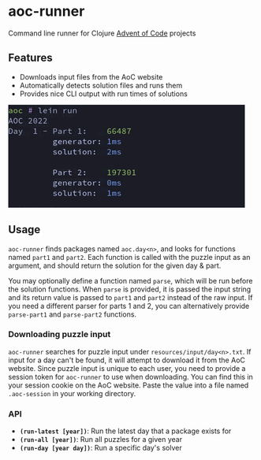 # aoc-runner

Command line runner for Clojure [Advent of Code](https://adventofcode.com/)
projects

## Features

* Downloads input files from the AoC website
* Automatically detects solution files and runs them
* Provides nice CLI output with run times of solutions

![CLI Screenshot](/screenshot.png?raw=true "CLI Screenshot")

## Usage

`aoc-runner` finds packages named `aoc.day<n>`, and looks for functions named
`part1` and `part2`. Each function is called with the puzzle input as an
argument, and should return the solution for the given day & part.

You may optionally define a function named `parse`, which will be run before
the solution functions. When `parse` is provided, it is passed the input string
and its return value is passed to `part1` and `part2` instead of the raw input.
If you need a different parser for parts 1 and 2, you can alternatively provide
`parse-part1` and `parse-part2` functions.

### Downloading puzzle input

`aoc-runner` searches for puzzle input under `resources/input/day<n>.txt`. If
input for a day can't be found, it will attempt to download it from the AoC
website. Since puzzle input is unique to each user, you need to provide a
session token for `aoc-runner` to use when downloading. You can find this in
your session cookie on the AoC website. Paste the value into a file named
`.aoc-session` in your working directory.

### API

* **`(run-latest [year])`**: Run the latest day that a package exists for
* **`(run-all [year])`**: Run all puzzles for a given year
* **`(run-day [year day])`**: Run a specific day's solver
